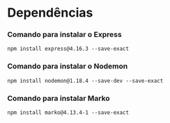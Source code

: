 # Dependências

### Comando para instalar o Express

```
npm install express@4.16.3 --save-exact
```

### Comando para instalar o Nodemon

```
npm install nodemon@1.18.4 --save-dev --save-exact
```

### Comando para instalar Marko

```
npm install marko@4.13.4-1 --save-exact
```